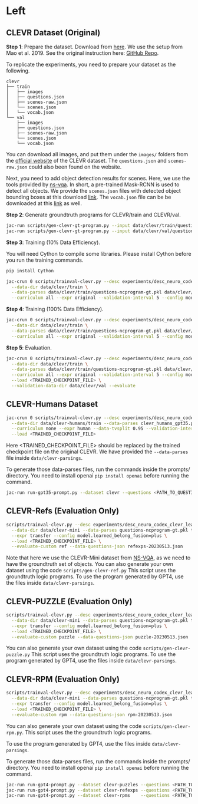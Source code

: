 # Left

## CLEVR Dataset (Original)

**Step 1**: Prepare the dataset. Download from [here](https://cs.stanford.edu/people/jcjohns/clevr/). We use the setup from Mao et al. 2019. See the original instruction here: [GitHub Repo](https://github.com/vacancy/NSCL-PyTorch-Release).

To replicate the experiments, you need to prepare your dataset as the following.

```
clevr
├── train
│   ├── images
│   ├── questions.json
│   ├── scenes-raw.json
│   └── scenes.json
│   └── vocab.json
└── val
    ├── images
    ├── questions.json
    ├── scenes-raw.json
    └── scenes.json
    └── vocab.json
```

You can download all images, and put them under the `images/` folders from the [official website](https://cs.stanford.edu/people/jcjohns/clevr/) of the CLEVR dataset.
The `questions.json` and `scenes-raw.json` could also been found on the website.

Next, you need to add object detection results for scenes. Here, we use the tools provided by [ns-vqa](https://github.com/kexinyi/ns-vqa).
In short, a pre-trained Mask-RCNN is used to detect all objects. We provide the `scenes.json` files with detected object bounding boxes at this download [link](https://downloads.cs.stanford.edu/viscam/LEFT/CLEVR.zip). The `vocab.json` file can be be downloaded at this [link](https://downloads.cs.stanford.edu/viscam/LEFT/CLEVR.zip) as well.

**Step 2**: Generate groundtruth programs for CLEVR/train and CLEVR/val.

```bash
jac-run scripts/gen-clevr-gt-program.py --input data/clevr/train/questions.json --output data/clevr/train/questions-ncprogram-gt.pkl
jac-run scripts/gen-clevr-gt-program.py --input data/clevr/val/questions.json   --output data/clevr/val/questions-ncprogram-gt.pkl
```

**Step 3**: Training (10% Data Efficiency).

You will need Cython to compile some libraries. Please install Cython before you run the training commands.

```bash
pip install Cython
```

```bash
jac-crun 0 scripts/trainval-clevr.py --desc experiments/desc_neuro_codex_clevr_learned_belongings.py \
  --data-dir data/clevr/train \
  --data-parses data/clevr/train/questions-ncprogram-gt.pkl data/clevr/val/questions-ncprogram-gt.pkl \
  --curriculum all --expr original --validation-interval 5 --config model.learned_belong_fusion=plus --data-tvsplit 0.95 --data-retain 0.1
```

**Step 4**: Training (100% Data Efficiency).

```bash
jac-crun 0 scripts/trainval-clevr.py --desc experiments/desc_neuro_codex_clevr_learned_belongings.py \
  --data-dir data/clevr/train \
  --data-parses data/clevr/train/questions-ncprogram-gt.pkl data/clevr/val/questions-ncprogram-gt.pkl \
  --curriculum all --expr original --validation-interval 5 --config model.learned_belong_fusion=plus --data-tvsplit 0.95
```

**Step 5**: Evaluation.

```bash
jac-crun 0 scripts/trainval-clevr.py --desc experiments/desc_neuro_codex_clevr_learned_belongings.py \
  --data-dir data/clevr/train \
  --data-parses data/clevr/train/questions-ncprogram-gt.pkl data/clevr/val/questions-ncprogram-gt.pkl \
  --curriculum all --expr original --validation-interval 5 --config model.learned_belong_fusion=plus --data-tvsplit 0.95 \
  --load <TRAINED_CHECKPOINT_FILE> \
  --validation-data-dir data/clevr/val --evaluate
```

## CLEVR-Humans Dataset

```bash
jac-crun 0 scripts/trainval-clevr.py --desc experiments/desc_neuro_codex_clevr_learned_belongings.py \
  --data-dir data/clevr-humans/train --data-parses clevr_humans_gpt35.pkl \
  --curriculum none --expr human --data-tvsplit 0.95 --validation-interval 5 --config model.learned_belong_fusion=plus \
  --load <TRAINED_CHECKPOINT_FILE>
```

Here <TRAINED_CHECKPOINT_FILE> should be replaced by the trained checkpoint file on the original CLEVR. We have provided the `--data-parses` file inside `data/clevr-parsings`.

To generate those data-parses files, run the commands inside the prompts/ directory. You need to install openai `pip install openai` before running the command.

```bash
jac-run run-gpt35-prompt.py --dataset clevr --questions <PATH_TO_QUESTIONS> --output prompt-clevr-humans.pkl --prompt prompts-clevr.txt
```

## CLEVR-Refs (Evaluation Only)

```bash
scripts/trainval-clevr.py --desc experiments/desc_neuro_codex_clevr_learned_belongings.py \
  --data-dir data/clevr-mini --data-parses questions-ncprogram-gt.pkl transfer-questions-ncprogram-gt.json \
  --expr transfer --config model.learned_belong_fusion=plus \
  --load <TRAINED_CHECKPOINT_FILE> \
  --evaluate-custom ref --data-questions-json refexps-20230513.json
```

Note that here we use the CLEVR-Mini dataset from [NS-VQA](https://github.com/kexinyi/ns-vqa), as we need to have the groundtruth set of objects.
You can also generate your own dataset using the code `scripts/gen-clevr-ref.py`
This script uses the groundtruth logic programs. To use the program generated by GPT4, use the files inside `data/clevr-parsings`.

## CLEVR-PUZZLE (Evaluation Only)

```bash
scripts/trainval-clevr.py --desc experiments/desc_neuro_codex_clevr_learned_belongings.py \
  --data-dir data/clevr-mini --data-parses questions-ncprogram-gt.pkl transfer-questions-ncprogram-gt.json \
  --expr transfer --config model.learned_belong_fusion=plus \
  --load <TRAINED_CHECKPOINT_FILE> \
  --evaluate-custom puzzle --data-questions-json puzzle-20230513.json
```

You can also generate your own dataset using the code `scripts/gen-clevr-puzzle.py`
This script uses the groundtruth logic programs. To use the program generated by GPT4, use the files inside `data/clevr-parsings`.

## CLEVR-RPM (Evaluation Only)

```bash
scripts/trainval-clevr.py --desc experiments/desc_neuro_codex_clevr_learned_belongings.py \
  --data-dir data/clevr-mini --data-parses questions-ncprogram-gt.pkl transfer-questions-ncprogram-gt.json \
  --expr transfer --config model.learned_belong_fusion=plus \
  --load <TRAINED_CHECKPOINT_FILE> \
  --evaluate-custom rpm --data-questions-json rpm-20230513.json
```

You can also generate your own dataset using the code `scripts/gen-clevr-rpm.py`. This script uses the the groundtruth logic programs.

To use the program generated by GPT4, use the files inside `data/clevr-parsings`.

To generate those data-parses files, run the commands inside the prompts/ directory. You need to install openai `pip install openai` before running the command.

```bash
jac-run run-gpt4-prompt.py --dataset clevr-puzzles --questions <PATH_TO>/puzzle-20230513.json  --output clevr_transfer_puzzle_gpt4.pkl --prompt prompts-clevr-transfer.txt
jac-run run-gpt4-prompt.py --dataset clevr-refexps --questions <PATH_TO>/refexps-20230513.json --output clevr_transfer_ref_gpt4.pkl    --prompt prompts-clevr-transfer.txt
jac-run run-gpt4-prompt.py --dataset clevr-rpms    --questions <PATH_TO>/rpm-20230513.json     --output clevr_transfer_rpm_gpt4.pkl    --prompt prompts-clevr-transfer.txt
```

